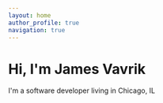 ```yaml
---
layout: home
author_profile: true
navigation: true
---
```


# Hi, I'm James Vavrik

I'm a software developer living in Chicago, IL